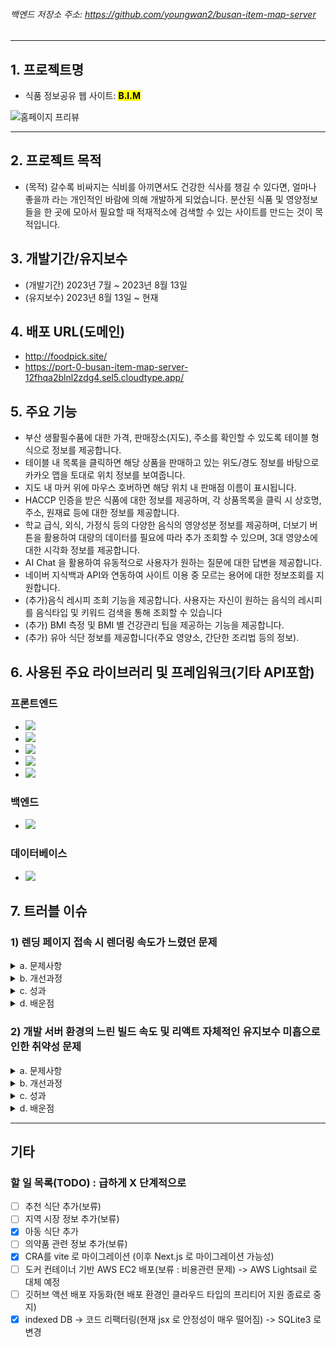 ###### 백엔드 저장소 주소: https://github.com/youngwan2/busan-item-map-server
---


## 1. 프로젝트명
- 식품 정보공유 웹 사이트: <mark><b>B.I.M</b></mark>


<p style="text-aligin:center; margin:0 auto">
  <img src="https://github.com/youngwan2/busan_item_map/assets/107159871/ffba0431-985d-427b-be3c-6a8c64bb2fd9"  alt="홈페이지 프리뷰"/>
  </p>

---

## 2. 프로젝트 목적
- (목적) 갈수록 비싸지는 식비를 아끼면서도 건강한 식사를 챙길 수 있다면, 얼마나 좋을까 라는 개인적인 바람에 의해 개발하게 되었습니다. 분산된 식품 및 영양정보들을 한 곳에 모아서 필요할 때 적재적소에 검색할 수 있는 사이트를 만드는 것이 목적입니다.

## 3. 개발기간/유지보수
- (개발기간) 2023년 7월 ~ 2023년 8월 13일
- (유지보수) 2023년 8월 13일 ~ 현재

## 4.  배포 URL(도메인)
- <a href="http://foodpick.site/" target="_blank">http://foodpick.site/</a>
- <a href="https://port-0-busan-item-map-server-12fhqa2blnl2zdg4.sel5.cloudtype.app/" target="_blank">https://port-0-busan-item-map-server-12fhqa2blnl2zdg4.sel5.cloudtype.app/</a>

## 5. 주요 기능
- 부산 생활필수품에 대한 가격, 판매장소(지도), 주소를 확인할 수 있도록 테이블 형식으로 정보를 제공합니다.
- 테이블 내 목록을 클릭하면 해당 상품을 판매하고 있는 위도/경도 정보를 바탕으로 카카오 맵을 토대로 위치 정보를 보여줍니다.
- 지도 내 마커 위에 마우스 호버하면 해당 위치 내 판매점 이름이 표시됩니다.
- HACCP 인증을 받은 식품에 대한 정보를 제공하며, 각 상품목록을 클릭 시 상호명, 주소, 원재료 등에 대한 정보를 제공합니다.
- 학교 급식, 외식, 가정식 등의 다양한 음식의 영양성분 정보를 제공하며, 더보기 버튼을 활용하여 대량의 데이터를 필요에 따라 추가 조회할 수 있으며, 3대 영양소에 대한 시각화 정보를 제공합니다.
- AI Chat 을 활용하여 유동적으로 사용자가 원하는 질문에 대한 답변을 제공합니다.
- 네이버 지식백과 API와 연동하여 사이트 이용 중 모르는 용어에 대한 정보조회를 지원합니다.
- (추가)음식 레시피 조회 기능을 제공합니다. 사용자는 자신이 원하는 음식의 레시피를 음식타입 및 키워드 검색을 통해 조회할 수 있습니다
- (추가) BMI 측정 및 BMI 별 건강관리 팁을 제공하는 기능을 제공합니다.
- (추가) 유아 식단 정보를 제공합니다(주요 영양소, 간단한 조리법 등의 정보).

## 6. 사용된 주요 라이브러리 및 프레임워크(기타 API포함)
### 프론트엔드
- <img src="https://img.shields.io/badge/React(v18.2.0)-61DAFB?style=for-the-badge&logo=react&logoColor=white">
- <img src="https://img.shields.io/badge/Typescript(v4.9.5)-3178C6?style=for-the-badge&logo=typescript&logoColor=white">
- <img src="https://img.shields.io/badge/Redux toolkit(v1.9.5)-764ABC?style=for-the-badge&logo=redux&logoColor=white">
- <img src="https://img.shields.io/badge/Recoil(v0.7.7)-3578E5?style=for-the-badge&logo=recoil&logoColor=white">
- <img src="https://img.shields.io/badge/React Query(v5.8.4)-AF6384?style=for-the-badge&logo=react-query&logoColor=white">

### 백엔드
- <img src="https://img.shields.io/badge/Express-000000?style=for-the-badge&logo=express&logoColor=white">
  
### 데이터베이스
- <img src="https://img.shields.io/badge/SQLite3-003545?style=for-the-badge&logo=sqlite&logoColor=white">

## 7. 트러블 이슈
### 1) 렌딩 페이지 접속 시 렌더링 속도가 느렸던 문제

<details>
 <summary>a. 문제사항</summary>
  
- 렌딩 페이지를 접속하면, 완성된 화면을 렌더링 하는데 오랜 시간이 걸리는 문제가 발생하였습니다. 개발 서버인 것을 감안하더라도 50점 밑의 점수는 성능 최적화가 반드시 필요한 부분이라 판단하였습니다.
![image](https://github.com/youngwan2/food-picker/assets/107159871/fdc86770-eeb5-4364-aedc-1431a66a4841)

- 그리고, 크롬 브라우저의 라이트 하우스로 성능 측정을 해보니 , 빌드 이후의 bundle.js 파일이 3.082.0 KiB로 매우 컸기에, 렌딩 페이지와는 연관이 없는 js 파일까지 다운로드 하는데 많은 시간이 소요된 것으로 보였습니다.
![image](https://github.com/youngwan2/food-picker/assets/107159871/6b161e4f-2fc4-4dd6-9bf5-8c62e64983c2)

- 이로 인해 FCP 가 4.8초로 매우 느렸고, 그에 따라 LCP 의 경우도 5.5초, TBT의 경우 560 ms 로 그 동안 사용자가 사이트를 방문할 시 오랫동안 동작되지 않는 화면을 보게 되는 문제에 직면했습니다. 물론 TBT의 경우 1초 미만이라면 느린 편이라고 볼 수는 없으나, 사이트의 확장성 및 간단한 사이트임을 감안하면 이 정도 시간이 걸리는 것은 매우 좋지 못한 경우이라 보았습니다.

![image](https://github.com/youngwan2/food-picker/assets/107159871/3e1e7bcb-bd0b-430c-8ea8-f78ba7ab1640)
</details>

<details>
 <summary>b. 개선과정</summary>
  
- 결국 빌드 이후의 번들 파일이 컸기 때문에 발생한 문제로 판단했고, 이를 위해 코드 분할 기법을 적용하기로 하였습니다.
- 리액트에서는 마침 코드 분할을 위해서 Lazy 함수를 이용한 동적 import 기능을 지원하고 있었고, 이와 함께 Suspense 컴포넌트를 활용하여 fallback 처리도 함께 할 수 있다는 이점을 바탕으로 이를 적용하기로 결정하였습니다. React-router 를 사용하고 있었기에, 라우트 별로 사용자가 해당 페이지에 접속할 때 파일을 다운로드할 수 있도록 다음과 같이 라우트별로 코드 분할을 실시하였습니다.
```javascript /* eslint-disable react-refresh/only-export-components */
import { createBrowserRouter } from "react-router-dom";
import Header from "../components/Common/Header";
import NotFound from "../components/Errors/NotFound";
import PageLoading from "../components/UI/PageLoading";
import ChildDietPage from "../pages/Diet/ChildDietPage";
import { lazy,Suspense } from "react";

const Home = lazy(()=> import('../pages/Home/Home'))
const LocalFoodPage = lazy(()=> import('../pages/LocalFood/LocalFoodPage'))
const NutritionPage = lazy(()=> import('../pages/Nutrition/NutritionPage'))
const NecessitiesPage = lazy(()=> import('../pages/Necessities/NecessitiesPage'))
const HaccpPage = lazy(()=> import('../pages/Haccp/HaccpPage'))
const RecipePage = lazy(()=> import('../pages/Recipe/RecipePage'))
const RecipeDetail = lazy(()=> import('../pages/Recipe/RecipeDetail'))
const BmiPage = lazy(()=> import('../pages/Bmi/BmiPage'))


const router = createBrowserRouter([
  {
    path: "/",
    element: 
     <Suspense fallback={<PageLoading/>}>
      <Home/>
    </Suspense>,
  },
  {
    path: "/",
    element: <Header isStyle={true} />,
    children: [
      {
        path: "/localfood",
        element: 
         <Suspense fallback={<PageLoading/>}>
          <LocalFoodPage />
         </Suspense>
        ,
      },
       // -- 중략 --
]);

export default router;
 ```
</details>

<details>
<summary>c. 성과</summary>
  
- 코드 분할 기법을 적용 결과 다음과 같이 FCP 는 1.3 초, LCP 는 2.1 초로 성능이 크게 개선될 것을 확인할 수 있었습니다.
- 최종적으로 개발 환경에서 성능 측정 점수는 34점 에서 77 점으로 큰 증가폭을 보였습니다.
- 결론적으로, 사이트 렌더링 속도가 빨라졌고, 데스크톱/모바일 환경 전체적으로 렌딩 화면 접속 시 장시간 멈추는 문제를 개선할 수 있었습니다.

![image](https://github.com/youngwan2/food-picker/assets/107159871/4e90a4d5-c8b4-4897-80da-93197cf8cebc)


- 배포 환경에서 재측정 해보니 FCP, LCP, TBT도 크게 개선되었고, 성능 점수가 91점으로 증가된 것을 볼 수 있었습니다. 코드 분할 이전의 배포 환경에서 성능 점수 77 점을 추정한 것과 비교하면 많은 개선을 경험하였다고 볼 수 있을 것 같습니다.

![image](https://github.com/youngwan2/food-picker/assets/107159871/9062b20d-8c34-4e12-91b6-9bc080054a16)

</details>

<details>
<summary>d. 배운점</summary>

- 라이트하우스를 토대로 분석하고, 코드 분할 기법을 적용하면서 리액트의  Suspense 컴포넌트와 Lazy 동적 import 함수의 용도와 활용성에 대하여 알게 되었습니다.
- 사용자 경험에서 렌더링 이슈가 얼마나 중요한 사안이지 확인할 수 있었고, 프론트엔드 개발자의 역량이 프로젝트의 완성도에 얼마나 큰 영향을 미칠 수 있는지 고찰해보는 시간이었고, 왜 성능 최적화가 중요한 사안인지 알 수 있었습니다.
</details>


### 2) 개발 서버 환경의 느린 빌드 속도 및 리액트 자체적인 유지보수 미흡으로 인한 취약성 문제
<details>
<summary>a. 문제사항</summary>

 - 이는 개인적인 불편함이 주 이유입니다. 7월 중순 부터 시작한 해당 프로젝트는 CRA(Ceate React App) 로 프로젝트 환경을 구축하였습니다.
 - 처음에는 개발 서버를 구동하는데 걸리는 빌드 시간에 의미를 부여하지 않았으나, Vite 기반의 간단한 애플리케이션을 만들어보면서, CRA의 느린 빌드 속도에 큰 불만을 가지게 되었습니다.
 - 특히, CRA 의 경우 변동 사항을 반영하여 렌더링되는데 체감상 Vite 기반의 앱에 비해서 1초 이상 차이가 났습니다.
 - 왜 이런 차이가 나는지 공식문서를 살펴보니, 일반적인 웹펙과 같이 의존성 모듈 전체를 재렌더링하는 것이 아니라, 변동사항이 존재하는 모듈만 빠르게 대체하기 때문임을 알게 되었습니다. 여러모로 바꾸지 않을 이유가 없었습니다.
 - 무엇보다 CRA는 react-script 패키지와 관련한 취약성 문제가 계속 발생하고 있음에도 불구하고, 개선하고자 하는 움직임이 보이지 않았습니다. 이에 대한 심각성을 바탕으로 빠른 시일 이내에 vite 기반으로 마이그레이션 하자는 목적을 가지게 되었습니다.
</details>

<details>
<summary> b. 개선과정</summary>
- CRA 와 VITE 기반의 앱의 초기 프로젝트 환경의 구성을 비교하면서, 그 차이점을 기반으로 마이그레이션을 진행하였습니다.
- 간략히 거친 과정을 언급하자면 ``` package.json 에서 CRA 기반의 비의존성 및 의존성 패키지 정리 → vite 설치 및 플로그인 설치 → vite.config.ts 설정 → react-app-env.d.ts 설정 → 환경변수 → eslint 설정 → 빌드 과정을 거쳤습니다.```

- vite 의 경우에는 vite.config.ts 파일을 추가하고, 해당 vite 앱이 react 기반임을 vite에 알리고, 빌드 시 해당 파일이 어디에 저장될 것인지를 기본값으로 설정해야 했기에 다음과 같이 플로그인 등록과 경로 설정을 실시하였습니다.

![image](https://github.com/youngwan2/food-picker/assets/107159871/90bf6373-f413-41a9-9eb5-c1a52be68961)

- 환경변수의 타입을 지정하는 react-app-env.d.ts 파일의 경우에는 기존 CRA 설정 방식이었던 reference를 vite 기반으로 변경하였습니다.
  
![image](https://github.com/youngwan2/food-picker/assets/107159871/157f4760-4ca4-4487-8007-80f152cd9eb2)
![image](https://github.com/youngwan2/food-picker/assets/107159871/2ced6f72-37d5-488c-bccf-70fa045f4552)

- 환경변수 파일의 경우 vite 기반의 리액트 앱에서는 환경변수에 접근할 때 imprt.meta.env 로 접근하여 사용함을 확인했고, 다음과 process.env 부분을 vite 환경변수에 맞게 수정하였습니다.

  ![image](https://github.com/youngwan2/food-picker/assets/107159871/fb24b08d-62e9-40cc-a924-8a3959cffb8d)

- 또한, index.html 파일의 경우에도 변동이 발생하였는데, CRA에서는 public 폴더 접근 시 %PUBLIC_URL%/ 로 접근하였으나, Vite 에서는 이 부분이 생략되어도 내부적으로 public 폴더로 설정되는 것을 확인하였고 다음과 같이 변동사항을 체크 후 수정하였습니다.

  ![image](https://github.com/youngwan2/food-picker/assets/107159871/74bfa3eb-89f5-48f2-971c-c02519acc41d)
  ![image](https://github.com/youngwan2/food-picker/assets/107159871/a6635841-8bcf-4264-b3c2-80068a08f36a)

- 이후 이전 기록이 남아있는 node_modules 폴더를 rm -rf 명령어를 통해 하위 디렉토리 까지 모두 강제 처리하고, npm install 을 통하여 재설치를 시도하였고, 빌드 명령어를 실행하여 성공적으로 마이그레이션이 되었음을 확인하였습니다.
  ![image](https://github.com/youngwan2/food-picker/assets/107159871/112c19b7-c8fb-4231-ae68-45068b7e59d5)
</details>

<details>
<summary>c. 성과</summary>
  
- 체감상 빌드 속도와 코드 변경 사항에 대한 리렌더링에 있어서 CRA 보다 Vite 가 효율적이고 빠르게 느껴졌습니다.
- 개발 서버의 빌드 속도 또한 눈에 띄게 증가하였고, 배포 파일 빌드 시에도 빌드 시간이 감소하였습니다.
- CRA 에서 뜨던 react-scripts 취약성 문제가 제거되었습니다.
</details>

<details>
<summary>d. 배운점</summary>

- 성능 문제를 개선 함에 있어서, 마이그레이션이 왜 중요한지 알게 되었습니다. 그러나  CRA 와 vite 의 경우 서로 환경 셋팅 방법이 다르기 때문에, 이 과정 동안 충돌되는 자잘한 이슈들이 많이 있었습니다. 이를 통해, 프로젝트의 규모나 환경에 따라서 마이그레이션을 진행해야 한다는 사실을 많이 배웠습니다.
</details>

---
## 기타

### 할 일 목록(TODO) : 급하게 X 단계적으로
- [ ] 추천 식단 추가(보류)
- [ ] 지역 시장 정보 추가(보류)
- [x] 아동 식단 추가
- [ ] 의약품 관련 정보 추가(보류)
- [X] CRA를 vite 로 마이그레이션 (이후 Next.js 로 마이그레이션 가능성)
- [ ] 도커 컨테이너 기반 AWS EC2 배포(보류 : 비용관련 문제) -> AWS Lightsail 로 대체 예정
- [ ] 깃허브 액션 배포 자동화(현 배포 환경인 클라우드 타입의 프리티어 지원 종료로 중지)
- [x] indexed DB -> 코드 리팩터링(현재 jsx 로 안정성이 매우 떨어짐) -> SQLite3 로 변경
